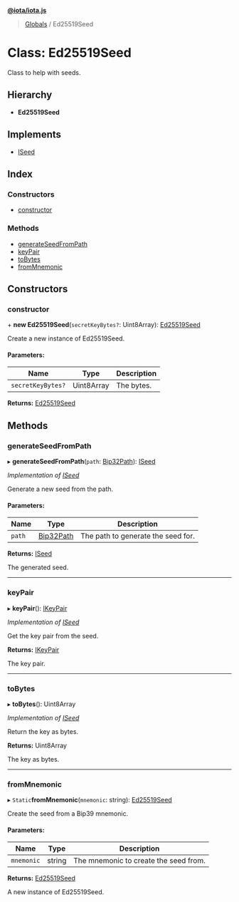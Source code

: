 **[@iota/iota.js](../README.md)**

> [Globals](../README.md) / Ed25519Seed

# Class: Ed25519Seed

Class to help with seeds.

## Hierarchy

* **Ed25519Seed**

## Implements

* [ISeed](../interfaces/iseed.md)

## Index

### Constructors

* [constructor](ed25519seed.md#constructor)

### Methods

* [generateSeedFromPath](ed25519seed.md#generateseedfrompath)
* [keyPair](ed25519seed.md#keypair)
* [toBytes](ed25519seed.md#tobytes)
* [fromMnemonic](ed25519seed.md#frommnemonic)

## Constructors

### constructor

\+ **new Ed25519Seed**(`secretKeyBytes?`: Uint8Array): [Ed25519Seed](ed25519seed.md)

Create a new instance of Ed25519Seed.

#### Parameters:

Name | Type | Description |
------ | ------ | ------ |
`secretKeyBytes?` | Uint8Array | The bytes.  |

**Returns:** [Ed25519Seed](ed25519seed.md)

## Methods

### generateSeedFromPath

▸ **generateSeedFromPath**(`path`: [Bip32Path](bip32path.md)): [ISeed](../interfaces/iseed.md)

*Implementation of [ISeed](../interfaces/iseed.md)*

Generate a new seed from the path.

#### Parameters:

Name | Type | Description |
------ | ------ | ------ |
`path` | [Bip32Path](bip32path.md) | The path to generate the seed for. |

**Returns:** [ISeed](../interfaces/iseed.md)

The generated seed.

___

### keyPair

▸ **keyPair**(): [IKeyPair](../interfaces/ikeypair.md)

*Implementation of [ISeed](../interfaces/iseed.md)*

Get the key pair from the seed.

**Returns:** [IKeyPair](../interfaces/ikeypair.md)

The key pair.

___

### toBytes

▸ **toBytes**(): Uint8Array

*Implementation of [ISeed](../interfaces/iseed.md)*

Return the key as bytes.

**Returns:** Uint8Array

The key as bytes.

___

### fromMnemonic

▸ `Static`**fromMnemonic**(`mnemonic`: string): [Ed25519Seed](ed25519seed.md)

Create the seed from a Bip39 mnemonic.

#### Parameters:

Name | Type | Description |
------ | ------ | ------ |
`mnemonic` | string | The mnemonic to create the seed from. |

**Returns:** [Ed25519Seed](ed25519seed.md)

A new instance of Ed25519Seed.
